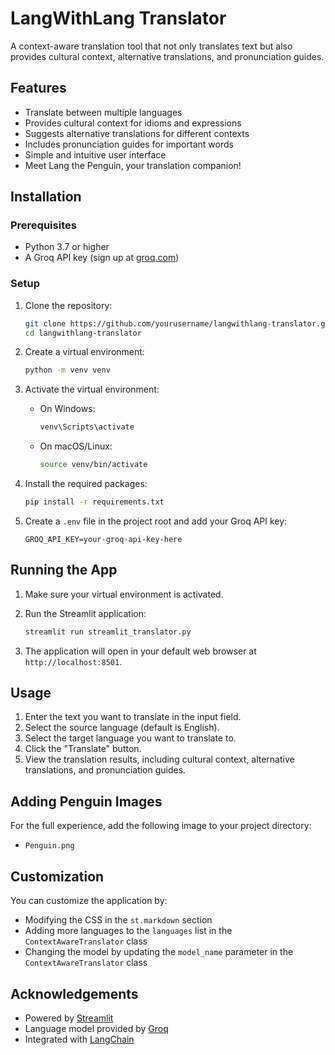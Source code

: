 # LangWithLang Translator

A context-aware translation tool that not only translates text but also provides cultural context, alternative translations, and pronunciation guides.

## Features

- Translate between multiple languages
- Provides cultural context for idioms and expressions
- Suggests alternative translations for different contexts
- Includes pronunciation guides for important words
- Simple and intuitive user interface
- Meet Lang the Penguin, your translation companion!

## Installation

### Prerequisites

- Python 3.7 or higher
- A Groq API key (sign up at [groq.com](https://groq.com))

### Setup

1. Clone the repository:
   ```bash
   git clone https://github.com/yourusername/langwithlang-translator.git
   cd langwithlang-translator
   ```

2. Create a virtual environment:
   ```bash
   python -m venv venv
   ```

3. Activate the virtual environment:
   - On Windows:
     ```bash
     venv\Scripts\activate
     ```
   - On macOS/Linux:
     ```bash
     source venv/bin/activate
     ```

4. Install the required packages:
   ```bash
   pip install -r requirements.txt
   ```

5. Create a `.env` file in the project root and add your Groq API key:
   ```
   GROQ_API_KEY=your-groq-api-key-here
   ```

## Running the App

1. Make sure your virtual environment is activated.

2. Run the Streamlit application:
   ```bash
   streamlit run streamlit_translator.py
   ```

3. The application will open in your default web browser at `http://localhost:8501`.

## Usage

1. Enter the text you want to translate in the input field.
2. Select the source language (default is English).
3. Select the target language you want to translate to.
4. Click the "Translate" button.
5. View the translation results, including cultural context, alternative translations, and pronunciation guides.

## Adding Penguin Images

For the full experience, add the following image to your project directory:
- `Penguin.png` 

## Customization

You can customize the application by:
- Modifying the CSS in the `st.markdown` section
- Adding more languages to the `languages` list in the `ContextAwareTranslator` class
- Changing the model by updating the `model_name` parameter in the `ContextAwareTranslator` class


## Acknowledgements

- Powered by [Streamlit](https://streamlit.io/)
- Language model provided by [Groq](https://groq.com/)
- Integrated with [LangChain](https://www.langchain.com/)
